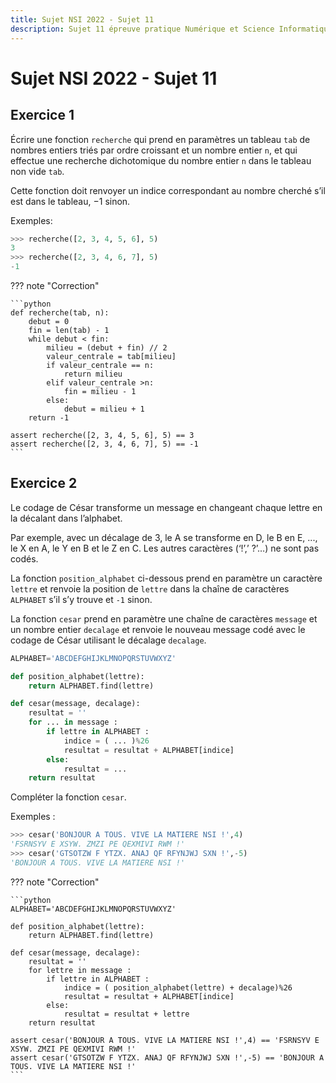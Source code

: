 ```yaml
---
title: Sujet NSI 2022 - Sujet 11
description: Sujet 11 épreuve pratique Numérique et Science Informatique 2022
---
```


# Sujet NSI 2022 - Sujet 11

## Exercice 1

Écrire une fonction `recherche` qui prend en paramètres un tableau `tab` de nombres entiers triés par ordre croissant et un nombre entier `n`, et qui effectue une recherche dichotomique du nombre entier `n` dans le tableau non vide `tab`.

Cette fonction doit renvoyer un indice correspondant au nombre cherché s’il est dans le tableau, $-1$ sinon.

Exemples:

```python
>>> recherche([2, 3, 4, 5, 6], 5)
3
>>> recherche([2, 3, 4, 6, 7], 5)
-1
```

??? note "Correction"

    ```python
    def recherche(tab, n):
        debut = 0
        fin = len(tab) - 1
        while debut < fin:
            milieu = (debut + fin) // 2
            valeur_centrale = tab[milieu]
            if valeur_centrale == n:
                return milieu
            elif valeur_centrale >n:
                fin = milieu - 1
            else:
                debut = milieu + 1
        return -1

    assert recherche([2, 3, 4, 5, 6], 5) == 3
    assert recherche([2, 3, 4, 6, 7], 5) == -1
    ```

## Exercice 2

Le codage de César transforme un message en changeant chaque lettre en la décalant dans l’alphabet.

Par exemple, avec un décalage de 3, le A se transforme en D, le B en E, ..., le X en A, le Y en B et le Z en C. Les autres caractères (‘!’,’ ?’…) ne sont pas codés.

La fonction `position_alphabet` ci-dessous prend en paramètre un caractère `lettre` et renvoie la position de `lettre` dans la chaîne de caractères `ALPHABET` s’il s’y trouve et `-1` sinon.

La fonction `cesar` prend en paramètre une chaîne de caractères `message` et un nombre entier `decalage` et renvoie le nouveau message codé avec le codage de César utilisant le décalage `decalage`.

```python
ALPHABET='ABCDEFGHIJKLMNOPQRSTUVWXYZ'

def position_alphabet(lettre):
    return ALPHABET.find(lettre)

def cesar(message, decalage):
    resultat = ''
    for ... in message :
        if lettre in ALPHABET :
            indice = ( ... )%26
            resultat = resultat + ALPHABET[indice]
        else:
            resultat = ...
    return resultat
```

Compléter la fonction `cesar`.

Exemples :

```python
>>> cesar('BONJOUR A TOUS. VIVE LA MATIERE NSI !',4)
'FSRNSYV E XSYW. ZMZI PE QEXMIVI RWM !'
>>> cesar('GTSOTZW F YTZX. ANAJ QF RFYNJWJ SXN !',-5)
'BONJOUR A TOUS. VIVE LA MATIERE NSI !'
```

??? note "Correction"

    ```python
    ALPHABET='ABCDEFGHIJKLMNOPQRSTUVWXYZ'

    def position_alphabet(lettre):
        return ALPHABET.find(lettre)

    def cesar(message, decalage):
        resultat = ''
        for lettre in message :
            if lettre in ALPHABET :
                indice = ( position_alphabet(lettre) + decalage)%26
                resultat = resultat + ALPHABET[indice]
            else:
                resultat = resultat + lettre
        return resultat

    assert cesar('BONJOUR A TOUS. VIVE LA MATIERE NSI !',4) == 'FSRNSYV E XSYW. ZMZI PE QEXMIVI RWM !'
    assert cesar('GTSOTZW F YTZX. ANAJ QF RFYNJWJ SXN !',-5) == 'BONJOUR A TOUS. VIVE LA MATIERE NSI !'
    ```
